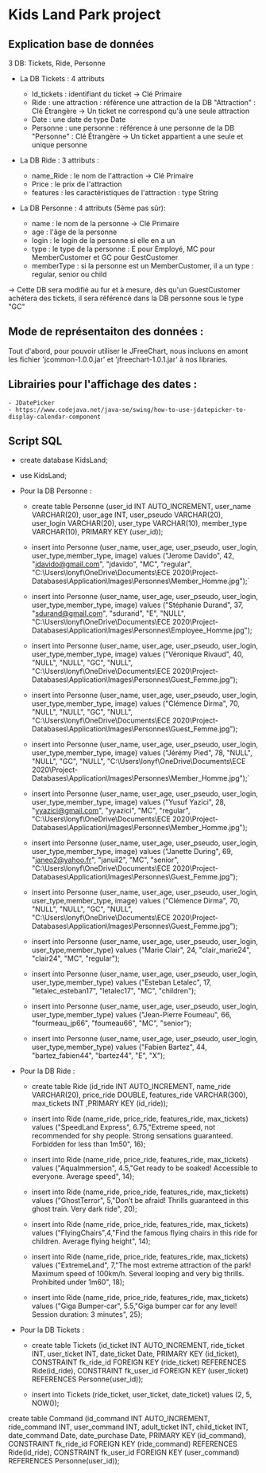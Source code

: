 # Kids Land Park project

## Explication base de données

3 DB: Tickets, Ride, Personne

- La DB Tickets : 4 attributs
    - Id_tickets : identifiant du ticket -> Clé Primaire
    - Ride : une attraction : référence une attraction de la DB "Attraction" : Clé Étrangère -> Un ticket ne correspond qu'à une seule attraction
    - Date : une date de type Date 
    - Personne : une personne : référence à une personne de la DB "Personne" : Clé Étrangère -> Un ticket appartient a une seule et unique personne

- La DB Ride : 3 attributs :
    - name_Ride : le nom de l'attraction -> Clé Primaire
    - Price : le prix de l'attraction 
    - features : les caractéristiques de l'attraction : type String

- La DB Personne : 4 attributs (5ème pas sûr):
    - name : le nom de la personne -> Clé Primaire
    - age : l'âge de la personne
    - login : le login de la personne si elle en a un
    - type : le type de la personne : E pour Employé, MC pour MemberCustomer et GC pour GestCustomer
    - memberType : si la personne est un MemberCustomer, il a un type : regular, senior ou child

-> Cette DB sera modifié au fur et à mesure, dès qu'un GuestCustomer achétera des tickets, il sera référencé dans la DB personne sous le type "GC"


## Mode de représentaiton des données :

Tout d'abord, pour pouvoir utiliser le JFreeChart, nous incluons en amont les fichier 'jcommon-1.0.0.jar' et 'jfreechart-1.0.1.jar' à nos libraries.


## Librairies pour l'affichage des dates : 

    - JDatePicker
    - https://www.codejava.net/java-se/swing/how-to-use-jdatepicker-to-display-calendar-component


## Script SQL

- create database KidsLand;
- use KidsLand;

- Pour la DB Personne : 

    - create table Personne (user_id INT AUTO_INCREMENT, user_name VARCHAR(20), user_age INT, user_pseudo VARCHAR(20), user_login VARCHAR(20), user_type VARCHAR(10), member_type VARCHAR(10), PRIMARY KEY (user_id));

    - insert into Personne (user_name, user_age, user_pseudo, user_login, user_type,member_type, image) values ("Jerome Davido", 42, "jdavido@gmail.com", "jdavido", "MC", "regular", "C:\Users\\lonyf\\OneDrive\\Documents\\ECE 2020\\Project-Databases\\Application\\Images\\Personnes\\Member_Homme.jpg");`
    - insert into Personne (user_name, user_age, user_pseudo, user_login, user_type,member_type, image) values ("Stéphanie Durand", 37, "sdurand@gmail.com", "sdurand", "E", "NULL", "C:\Users\\lonyf\\OneDrive\\Documents\\ECE 2020\\Project-Databases\\Application\\Images\\Personnes\\Employee_Homme.jpg");
    - insert into Personne (user_name, user_age, user_pseudo, user_login, user_type,member_type, image) values ("Véronique Rivaud", 40, "NULL", "NULL", "GC", "NULL", "C:\Users\\lonyf\\OneDrive\\Documents\\ECE 2020\\Project-Databases\\Application\\Images\\Personnes\\Guest_Femme.jpg");
    - insert into Personne (user_name, user_age, user_pseudo, user_login, user_type,member_type, image) values ("Clémence Dirma", 70, "NULL", "NULL", "GC", "NULL", "C:\Users\\lonyf\\OneDrive\\Documents\\ECE 2020\\Project-Databases\\Application\\Images\\Personnes\\Guest_Femme.jpg");
    - insert into Personne (user_name, user_age, user_pseudo, user_login, user_type,member_type, image) values ("Jérémy Pied", 78, "NULL", "NULL", "GC", "NULL", "C:\Users\\lonyf\\OneDrive\\Documents\\ECE 2020\\Project-Databases\\Application\\Images\\Personnes\\Member_Homme.jpg");`
    - insert into Personne (user_name, user_age, user_pseudo, user_login, user_type,member_type, image) values ("Yusuf Yazici", 28, "yyazici@gmail.com", "yyazici", "MC", "regular", "C:\Users\\lonyf\\OneDrive\\Documents\\ECE 2020\\Project-Databases\\Application\\Images\\Personnes\\Member_Homme.jpg");
    - insert into Personne (user_name, user_age, user_pseudo, user_login, user_type,member_type, image) values ("Janette During", 69, "janeo2@yahoo.fr", "januil2", "MC", "senior", "C:\Users\\lonyf\\OneDrive\\Documents\\ECE 2020\\Project-Databases\\Application\\Images\\Personnes\\Guest_Femme.jpg");
    - insert into Personne (user_name, user_age, user_pseudo, user_login, user_type,member_type, image) values ("Clémence Dirma", 70, "NULL", "NULL", "GC", "NULL", "C:\Users\\lonyf\\OneDrive\\Documents\\ECE 2020\\Project-Databases\\Application\\Images\\Personnes\\Guest_Femme.jpg");


    - insert into Personne (user_name, user_age, user_pseudo, user_login, user_type,member_type) values ("Marie Clair", 24, "clair_marie24", "clair24", "MC", "regular");

    - insert into Personne (user_name, user_age, user_pseudo, user_login, user_type,member_type) values ("Esteban Letalec", 17, "letalec_esteban17", "letalec17", "MC", "children");

    - insert into Personne (user_name, user_age, user_pseudo, user_login, user_type,member_type) values ("Jean-Pierre Foumeau", 66, "fourmeau_jp66", "foumeau66", "MC", "senior");

    - insert into Personne (user_name, user_age, user_pseudo, user_login, user_type,member_type) values ("Fabien Bartez", 44, "bartez_fabien44", "bartez44", "E", "X");

- Pour la DB Ride :

    - create table Ride (id_ride INT AUTO_INCREMENT, name_ride VARCHAR(20), price_ride DOUBLE, features_ride VARCHAR(300), max_tickets INT ,PRIMARY KEY (id_ride));

    - insert into Ride (name_ride, price_ride, features_ride, max_tickets) values ("SpeedLand Express", 6.75,"Extreme speed, not recommended for shy people. Strong sensations guaranteed. Forbidden for less than 1m50", 16);

    -  insert into Ride (name_ride, price_ride, features_ride, max_tickets) values ("AquaImmersion", 4.5,"Get ready to be soaked! Accessible to everyone. Average speed", 14);

    - insert into Ride (name_ride, price_ride, features_ride, max_tickets) values ("GhostTerror", 5,"Don’t be afraid! Thrills guaranteed in this ghost train. Very dark ride", 20);

    - insert into Ride (name_ride, price_ride, features_ride, max_tickets) values ("FlyingChairs",4,"Find the famous flying chairs in this ride for children. Average flying height", 14);

    - insert into Ride (name_ride, price_ride, features_ride, max_tickets) values ("ExtremeLand", 7,"The most extreme attraction of the park! Maximum speed of 100km/h. Several looping and very big thrills. Prohibited under 1m60", 18);

    - insert into Ride (name_ride, price_ride, features_ride, max_tickets) values ("Giga Bumper-car", 5.5,"Giga bumper car for any level! Session duration: 3 minutes", 25);

- Pour la DB Tickets :

    - create table Tickets (id_ticket INT AUTO_INCREMENT, ride_ticket INT, user_ticket INT, date_ticket Date, PRIMARY KEY (id_ticket), CONSTRAINT fk_ride_id FOREIGN KEY (ride_ticket) REFERENCES Ride(id_ride), CONSTRAINT fk_user_id FOREIGN KEY (user_ticket) REFERENCES Personne(user_id));

    - insert into Tickets (ride_ticket, user_ticket, date_ticket) values (2, 5, NOW());



create table Command (id_command INT AUTO_INCREMENT, ride_command INT, user_command INT, adult_ticket INT, child_ticket INT, date_command Date, date_purchase Date, PRIMARY KEY (id_command), CONSTRAINT fk_ride_id FOREIGN KEY (ride_command) REFERENCES Ride(id_ride), CONSTRAINT fk_user_id FOREIGN KEY (user_command) REFERENCES Personne(user_id));

